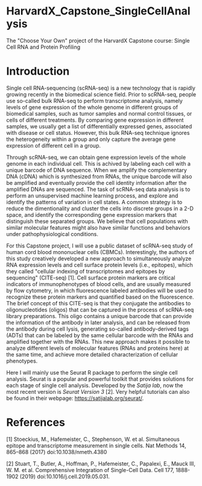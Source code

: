 # HarvardX_Capstone_SingleCellAnalysis
The "Choose Your Own" project of the HarvardX Capstone course: Single Cell RNA and Protein Profiling

# Introduction

Single cell RNA-sequencing (scRNA-seq) is a new technology that is rapidly growing recently in the biomedical science field. Prior to scRNA-seq, people use so-called bulk RNA-seq to perform transcriptome analysis, namely levels of gene expression of the whole genome in different groups of biomedical samples, such as tumor samples and normal control tissues, or cells of different treatments. By comparing gene expression in different samples, we usually get a list of differentially expressed genes, associated with disease or cell status. However, this bulk RNA-seq technique ignores the heterogeneity within a group and only capture the average gene expression of different cell in a group.

Through scRNA-seq, we can obtain gene expression levels of the whole genome in each individual cell. This is achived by labeling each cell with a unique barcode of DNA sequence. When we amplify the complementary DNA (cDNA) which is synthesized from RNAs, the unique barcode will also be amplified and eventually provide the cell identity information after the amplified DNAs are sequenced. The task of scRNA-seq data analysis is to perform an unsupervised machine learning process, and explore and identify the patterns of variation in cell states. A common strategy is to reduce the dimentionality and cluster the cells into discrete groups in a 2-D space, and identify the corresponding gene expression markers that distinguish these separated groups. We believe that cell populations with similar molecular features might also have similar functions and behaviors under pathophysiological conditions. 

For this Capstone project, I will use a public dataset of scRNA-seq study of human cord blood mononuclear cells (CBMCs). Interestingly, the authors of this study creatively developed a new approach to simultaneously analyze RNA expression levels and cell surface protein levels (i.e., epitopes), which they called "cellular indexing of transcriptomes and epitopes by sequencing" (CITE-seq) [1]. Cell surface protein markers are critical indicators of immunophenotypes of blood cells, and are usually measured by flow cytometry, in which fluorescence labeled antibodies will be used to recognize these protein markers and quantified based on the fluorescence. The brief concept of this CITE-seq is that they conjugate the antibodies to oligonucleotides (oligos) that can be captured in the process of scRNA-seq library preparations. This oligo contains a unique barcode that can provide the information of the antibody in later analysis, and can be released from the antibody during cell lysis, generating so-called antibody-derived tags (ADTs) that can be labeled by the same cellular barcode with the RNAs and amplified together with the RNAs. This new approach makes it possible to analyze different levels of molecular features (RNAs and proteins here) at the same time, and achieve more detailed characterization of cellular phenotypes.

Here I will mainly use the Seurat R package to perform the single cell analysis. Seurat is a popular and powerful toolkit that provides solutions for each stage of single cell analysis. Developed by the *Satija lab*, now the most recent version is *Seurat Version 3* [2]. Very helpful tutorials can also be found in their webpage: https://satijalab.org/seurat/.

# References

[1] Stoeckius, M., Hafemeister, C., Stephenson, W. et al. Simultaneous epitope and transcriptome measurement in single cells. Nat Methods 14, 865–868 (2017) doi:10.1038/nmeth.4380

[2] Stuart, T., Butler, A., Hoffman, P., Hafemeister, C., Papalexi, E., Mauck III, W. M. et al. Comprehensive Integration of Single-Cell Data. Cell 177, 1888-1902 (2019) doi:10.1016/j.cell.2019.05.031. 
